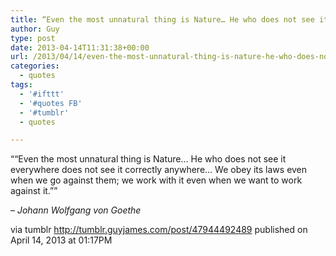 ```yaml
---
title: “Even the most unnatural thing is Nature… He who does not see it everywhere does not see it correctly…”
author: Guy
type: post
date: 2013-04-14T11:31:38+00:00
url: /2013/04/14/even-the-most-unnatural-thing-is-nature-he-who-does-not-see-it-everywhere-does-not-see-it-correctly/
categories:
  - quotes
tags:
  - '#ifttt'
  - '#quotes FB'
  - '#tumblr'
  - quotes

---
```

““Even the most unnatural thing is Nature… He who does not see it everywhere does not see it correctly anywhere… We obey its laws even when we go against them; we work with it even when we want to work against it.””

&#8211; _Johann Wolfgang von Goethe_

via tumblr http://tumblr.guyjames.com/post/47944492489 published on April 14, 2013 at 01:17PM